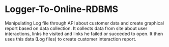 # Logger-To-Online-RDBMS
Manipulating Log file through API about customer data and create graphical report based on data collection. It collects data from site about user interactions, links he visited and links he failed or succeded to open. It then uses this data (Log files) to create customer interaction report.
